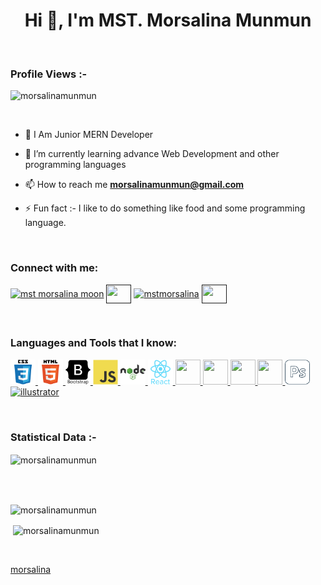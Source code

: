 <h1 align="center">Hi 👋, I'm MST. Morsalina Munmun</h1>

<br>

<p align="right"> <h3>Profile Views :-</h3> <img src="https://komarev.com/ghpvc/?username=morsalinamunmun&label=Profile%20views&color=0e75b6&style=flat"
    alt="morsalinamunmun" /> 
  </p>

<br>

- 🔭 I Am Junior MERN Developer
- 🌱 I’m currently learning advance Web Development and other programming languages

- 📫 How to reach me **morsalinamunmun@gmail.com**

- ⚡ Fun fact :- I like to do something like food and some programming language.

<br>

<h3 align="left">Connect with me:</h3>
<p align="left">
  <a href="https://www.linkedin.com/in/mst-morsalina-munmun-974460285/" target="blank"><img align="center"
      src="https://raw.githubusercontent.com/rahuldkjain/github-profile-readme-generator/master/src/images/icons/Social/linked-in-alt.svg"
      alt="mst morsalina moon" height="30" width="40" /></a>
  <a href="" target="blank"><img align="center"
      src="https://raw.githubusercontent.com/rahuldkjain/github-profile-readme-generator/master/src/images/icons/Social/facebook.svg"
      alt="" height="30" width="40" /></a>
  <a href="https://www.instagram.com/mstmorsalina/" target="blank"><img align="center"
      src="https://raw.githubusercontent.com/rahuldkjain/github-profile-readme-generator/master/src/images/icons/Social/instagram.svg"
      alt="mstmorsalina" height="30" width="40" /></a>
 <a href="" target="blank"><img align="center"
      src="https://raw.githubusercontent.com/rahuldkjain/github-profile-readme-generator/master/src/images/icons/Social/twitter.svg"
      alt="" height="30" width="40" /></a>
</p>

<br>

<h3 align="left">Languages and Tools that I know:</h3>
<p align="left">   <a href="https://www.w3schools.com/css/" target="_blank"
    rel="noreferrer"> <img
      src="https://raw.githubusercontent.com/devicons/devicon/master/icons/css3/css3-original-wordmark.svg" alt="css3"
      width="40" height="40" /> </a> <a href="https://www.w3.org/html/" target="_blank" rel="noreferrer"> <img
      src="https://raw.githubusercontent.com/devicons/devicon/master/icons/html5/html5-original-wordmark.svg"
      alt="html5" width="40" height="40" />  <a href="https://getbootstrap.com" target="_blank" rel="noreferrer">
    <img src="https://raw.githubusercontent.com/devicons/devicon/master/icons/bootstrap/bootstrap-plain-wordmark.svg"
      alt="bootstrap" width="40" height="40" /> </a>
      </a>   <a href="https://developer.mozilla.org/en-US/docs/Web/JavaScript" target="_blank"
    rel="noreferrer"> <img
      src="https://raw.githubusercontent.com/devicons/devicon/master/icons/javascript/javascript-original.svg"
      alt="javascript" width="40" height="40" /> </a>   </a> <a href="https://nodejs.org" target="_blank" rel="noreferrer"> <img
      src="https://raw.githubusercontent.com/devicons/devicon/master/icons/nodejs/nodejs-original-wordmark.svg"
      alt="nodejs" width="40" height="40" /> </a> <a href="https://reactjs.org/" target="_blank" rel="noreferrer"> <img
      src="https://raw.githubusercontent.com/devicons/devicon/master/icons/react/react-original-wordmark.svg"
      alt="react" width="40" height="40" /> </a>  <a href="https://firebase.org/" target="_blank" rel="noreferrer">
      <img src="https://cdn.jsdelivr.net/gh/devicons/devicon/icons/firebase/firebase-plain.svg" width="40" height="40" /> </a>   <a href="https://tailwind.org/" target="_blank" rel="noreferrer">
      <img src="https://cdn.jsdelivr.net/gh/devicons/devicon/icons/tailwindcss/tailwindcss-plain.svg" width="40" height="40" /> </a> <a href="https://mongodb.org/" target="_blank" rel="noreferrer">
     <img src="https://cdn.jsdelivr.net/gh/devicons/devicon/icons/mongodb/mongodb-original.svg" width="40" height="40" /> </a>  <a href="https://express.org/" target="_blank" rel="noreferrer">
      <img src="https://cdn.jsdelivr.net/gh/devicons/devicon/icons/express/express-original.svg" width="40" height="40" /> </a>   <a href="https://www.photoshop.com/en" target="_blank"
    rel="noreferrer"> <img
      src="https://raw.githubusercontent.com/devicons/devicon/master/icons/photoshop/photoshop-line.svg" alt="photoshop"
      width="40" height="40" /> </a>   <a href="https://www.adobe.com/in/products/illustrator.html"
    target="_blank" rel="noreferrer"> <img
      src="https://www.vectorlogo.zone/logos/adobe_illustrator/adobe_illustrator-icon.svg" alt="illustrator" width="40"
      height="40" /> </a> </p>  

<br>

<h3>Statistical Data :-</h3>
<p><img align="center"
    src="https://github-readme-stats.vercel.app/api/top-langs?username=morsalinamunmun&show_icons=true&locale=en&bg_color=0d1117&text_color=ffffff&layout=compact"
    alt="morsalinamunmun" 
    bg_color=#808080/></p>

<br>



<br>

<p><img align="center" src="https://github-readme-streak-stats.herokuapp.com/?user=morsalinamunmun&theme=dark&background=0d1117&date_format=M%20j%5B%2C%20Y%5D" alt="morsalinamunmun" /></p>

<p>&nbsp;<img align="center" src="https://github-readme-stats.vercel.app/api?username=morsalinamunmun&show_icons=true&locale=en&bg_color=0d1117&text_color=ffffff&repo=convoychat"
    alt="morsalinamunmun" /></p>
      
<p align="left"> <a href="https://twitter.com/" target="blank"><img
      src="https://img.shields.io/twitter/follow/?logo=twitter&style=for-the-badge" alt="" /></a> </p>

[morsalina](https://github.com/morsalinamunmun)

